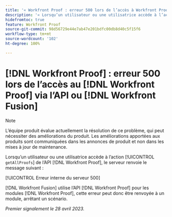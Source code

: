 ```yaml
---
title: '« Workfront Proof : erreur 500 lors de l’accès à Workfront Proof via l’API ou Workfront Fusion »'
description: '« Lorsqu’un utilisateur ou une utilisatrice accède à l’action getAllProofs de l’API Proof, le serveur Workfront Proof renvoie le message : erreur interne du serveur 500 »'
hidefromtoc: true
feature: Workfront Proof
source-git-commit: 98d56729e44e7ab47e201bdfc00db8d40c5f15f6
workflow-type: tm+mt
source-wordcount: '102'
ht-degree: 100%

---
```



# [!DNL Workfront Proof] : erreur 500 lors de l’accès au [!DNL Workfront Proof] via l’API ou [!DNL Workfront Fusion]

>[!NOTE]
>
>L’équipe produit évalue actuellement la résolution de ce problème, qui peut nécessiter des améliorations du produit. Les améliorations apportées aux produits sont communiquées dans les annonces de produit et non dans les mises à jour de maintenance.

<!--This article is on Proof and Fusion TOCs-->

Lorsqu’un utilisateur ou une utilisatrice accède à l’action [!UICONTROL `getAllProofs`] de l’API [!DNL Workfront Proof], le serveur renvoie le message suivant :

[!UICONTROL Erreur interne du serveur 500]

[!DNL Workfront Fusion] utilise l’API [!DNL Workfront Proof] pour les modules [!DNL Workfront Proof], cette erreur peut donc être renvoyée à un module, arrêtant un scénario.

_Premier signalement le 28 avril 2023._

